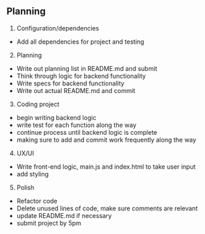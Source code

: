 ## Planning

1. Configuration/dependencies
  * Add all dependencies for project and testing

2. Planning
  * Write out planning list in README.md and submit
  * Think through logic for backend functionality
  * Write specs for backend functionality
  * Write out actual README.md and commit

3. Coding project
  * begin writing backend logic
  * write test for each function along the way
  * continue process until backend logic is complete
  * making sure to add and commit work frequently along the way

4. UX/UI
  * Write front-end logic, main.js and index.html to take user input
  * add styling

5. Polish
  * Refactor code
  * Delete unused lines of code, make sure comments are relevant
  * update README.md if necessary
  * submit project by 5pm
